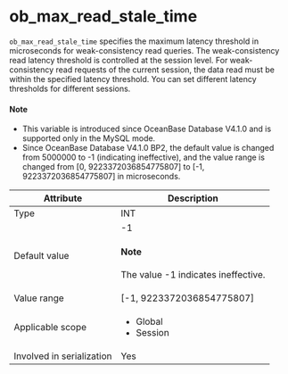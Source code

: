 # ob_max_read_stale_time

`ob_max_read_stale_time` specifies the maximum latency threshold in microseconds for weak-consistency read queries.
The weak-consistency read latency threshold is controlled at the session level. For weak-consistency read requests of the current session, the data read must be within the specified latency threshold. You can set different latency thresholds for different sessions. 

<main id="notice" type='explain'>

  <h4>Note</h4>

  <ul>

  <li> This variable is introduced since OceanBase Database V4.1.0 and is supported only in the MySQL mode.   </li>

  <li> Since OceanBase Database V4.1.0 BP2, the default value is changed from 5000000 to -1 (indicating ineffective), and the value range is changed from [0, 9223372036854775807] to [-1, 9223372036854775807] in microseconds.  </li>

  </ul>

</main>

| **Attribute** | **Description** |
|--------|---------|
| Type | INT |
| Default value | -1 <main id="notice" type='explain'><h4>Note</h4><p>The value -1 indicates ineffective.</p></main> |
| Value range | \[-1, 9223372036854775807] |
| Applicable scope | <ul><li>Global</li><li>Session</li></ul> |
| Involved in serialization | Yes |
